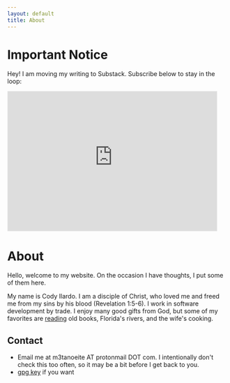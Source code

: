 ```yaml
---
layout: default
title: About
---
```


# Important Notice

Hey! I am moving my writing to Substack. Subscribe below to stay in the loop: 

<iframe src="https://codyilardo.substack.com/embed" width="480" height="320" style="border:1px solid #EEE; background:white;" frameborder="0" scrolling="no"></iframe>

# About

Hello, welcome to my website. On the occasion I have thoughts, I put some of them here. 

My name is Cody Ilardo. I am a disciple of Christ, who loved me and freed me from my sins by his blood (Revelation 1:5-6). I work in software development by trade. I enjoy many good gifts from God, but some of my favorites are [reading](https://codyilardo.com/blog/2020/08/07/rec-reading) old books, Florida's rivers, and the wife's cooking.

## Contact 

- Email me at m3tanoeite AT protonmail DOT com. I intentionally don't check this too often, so it may be a bit before I get back to you.
- [gpg key](https://codyilardo.com/gpg.html) if you want
